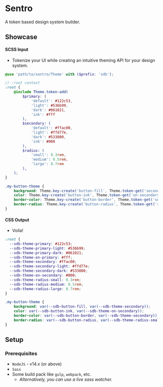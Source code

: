 # Sentro
 A token based design system builder.

## Showcase
#### SCSS Input
- Tokenize your UI while creating an intuitive theming API for your design system.
```scss
@use 'path/to/sentro/Theme' with ($prefix: 'sdb');

// :root context
:root {
    @include Theme.token-add(
        $primary: (
            'default': #122c53,
            'light': #536b99,
            'dark': #061021,
            'ink': #fff
        ),
        $secondary: (
            'default': #ffac00,
            'light': #ffd77e,
            'dark': #533800,
            'ink': #000
        ),
        $radius: (
            'small': 0.3rem,
            'medium': 0.5rem,
            'large': 0.7rem
        ),
    );
}

.my-button-theme {
    background: Theme.key-create('button-fill', Theme.token-get('secondary'));
    color: Theme.key-create('button-ink', Theme.token-get('on-secondary'));
    border-color: Theme.key-create('button-border', Theme.token-get('secondary'));
    border-radius: Theme.key-create('button-radius', Theme.token-get('radius-small'));
}
```
#### CSS Output
- Voila!
```css
:root {
  --sdb-theme-primary: #122c53;
  --sdb-theme-primary-light: #536b99;
  --sdb-theme-primary-dark: #061021;
  --sdb-theme-on-primary: #fff;
  --sdb-theme-secondary: #ffac00;
  --sdb-theme-secondary-light: #ffd77e;
  --sdb-theme-secondary-dark: #533800;
  --sdb-theme-on-secondary: #000;
  --sdb-theme-radius-small: 0.3rem;
  --sdb-theme-radius-medium: 0.5rem;
  --sdb-theme-radius-large: 0.7rem;
}

.my-button-theme {
    background: var(--sdb-button-fill, var(--sdb-theme-secondary));
    color: var(--sdb-button-ink, var(--sdb-theme-on-secondary));
    border-color: var(--sdb-button-border, var(--sdb-theme-secondary));
    border-radius: var(--sdb-button-radius, var(--sdb-theme-radius-small));
}
```

## Setup
### Prerequisites
- `NodeJS` - v14.x (or above)
- `Sass`
- Some build pack like `gulp`, `webpack`, etc.
  - *Alternatively, you can use a live sass watcher.*
